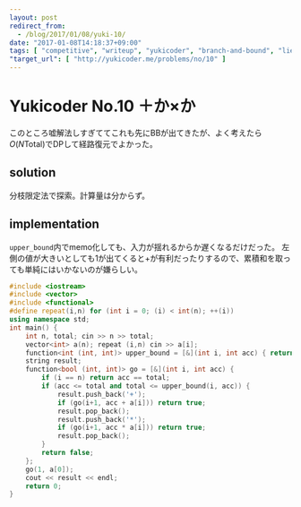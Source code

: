 ```yaml
---
layout: post
redirect_from:
  - /blog/2017/01/08/yuki-10/
date: "2017-01-08T14:18:37+09:00"
tags: [ "competitive", "writeup", "yukicoder", "branch-and-bound", "lie" ]
"target_url": [ "http://yukicoder.me/problems/no/10" ]
---
```


# Yukicoder No.10 ＋か×か

このところ嘘解法しすぎててこれも先にBBが出てきたが、よく考えたら$O(N\mathrm{Total})$でDPして経路復元でよかった。

## solution

分枝限定法で探索。計算量は分からず。

## implementation

`upper_bound`内でmemo化しても、入力が揺れるからか遅くなるだけだった。
左側の値が大きいとしても$1$が出てくると$+$が有利だったりするので、累積和を取っても単純にはいかないのが嫌らしい。

``` c++
#include <iostream>
#include <vector>
#include <functional>
#define repeat(i,n) for (int i = 0; (i) < int(n); ++(i))
using namespace std;
int main() {
    int n, total; cin >> n >> total;
    vector<int> a(n); repeat (i,n) cin >> a[i];
    function<int (int, int)> upper_bound = [&](int i, int acc) { return i == n or acc == total+1 ? acc : upper_bound(i+1, min(total+1, max(acc + a[i], acc * a[i]))); };
    string result;
    function<bool (int, int)> go = [&](int i, int acc) {
        if (i == n) return acc == total;
        if (acc <= total and total <= upper_bound(i, acc)) {
            result.push_back('+');
            if (go(i+1, acc + a[i])) return true;
            result.pop_back();
            result.push_back('*');
            if (go(i+1, acc * a[i])) return true;
            result.pop_back();
        }
        return false;
    };
    go(1, a[0]);
    cout << result << endl;
    return 0;
}
```
